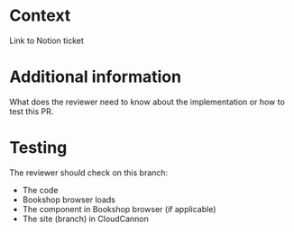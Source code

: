 # Context

Link to Notion ticket

# Additional information

What does the reviewer need to know about the implementation or how to test this PR.

# Testing

The reviewer should check on this branch:
- The code
- Bookshop browser loads
- The component in Bookshop browser (if applicable)
- The site (branch) in CloudCannon
